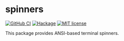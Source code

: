 # spinners

[![GitHub CI](https://github.com/patrickt/spinners/workflows/CI/badge.svg)](https://github.com/patrickt/spinners/actions)
[![Hackage](https://img.shields.io/hackage/v/spinners.svg?logo=haskell)](https://hackage.haskell.org/package/spinners)
[![MIT license](https://img.shields.io/badge/license-MIT-blue.svg)](LICENSE)

This package provides ANSI-based terminal spinners.
